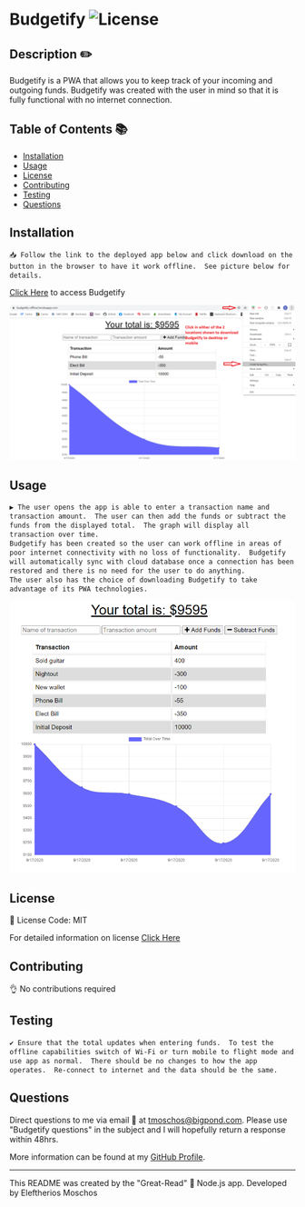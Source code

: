 # Budgetify ![License](https://img.shields.io/static/v1?label=Licesne&message=MIT&color=green)
  

  ## Description ✏️
  
  Budgetify is a PWA that allows you to keep track of your incoming and outgoing funds.  Budgetify was created with the user in mind so that it is fully functional with no internet connection.
  
  ## Table of Contents 📚
  
  * [Installation](#installation)
  * [Usage](#usage)
  * [License](#license)
  * [Contributing](#Contributing)
  * [Testing](#Testing)
  * [Questions](#Questions)
  
  ## Installation 

  ```
  📥 Follow the link to the deployed app below and click download on the button in the browser to have it work offline.  See picture below for details.
  ```
[Click Here](https://budgetify-offline.herokuapp.com/) to access Budgetify

![Budgetify Downlaod](./images/budgetifydownload.png)

  ## Usage 

  ```
  ▶️ The user opens the app is able to enter a transaction name and transaction amount.  The user can then add the funds or subtract the funds from the displayed total.  The graph will display all transaction over time.
  Budgetify has been created so the user can work offline in areas of poor internet connectivity with no loss of functionality.  Budgetify will automatically sync with cloud database once a connection has been restored and there is no need for the user to do anything.
  The user also has the choice of downloading Budgetify to take advantage of its PWA technologies.  
  ```
![Budgetify Downlaod](./images/budgetify.png)

  ## License 
  
  📜 License Code: MIT

  For detailed information on license [Click Here](https://opensource.org/licenses/MIT)
  
  ## Contributing
  
  👌 No contributions required
  
  ## Testing 

  ```
  ✔️ Ensure that the total updates when entering funds.  To test the offline capabilities switch of Wi-Fi or turn mobile to flight mode and use app as normal.  There should be no changes to how the app operates.  Re-connect to internet and the data should be the same.
  ```

  ## Questions 
  
  Direct questions to me via email 📧 at [tmoschos@bigpond.com](tmoschos@bigpond.com).  Please use "Budgetify questions" in the subject and I will hopefully return a response within 48hrs.

  More information can be found at my [GitHub Profile](https://github.com/EMoshcos).
  
---
This README was created by the "Great-Read" 📝 Node.js app.  Developed by Eleftherios Moschos

